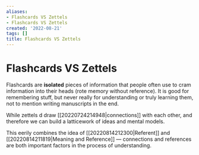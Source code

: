 ```yaml
---
aliases:
- Flashcards VS Zettels
- Flashcards VS Zettels
created: '2022-08-21'
tags: []
title: Flashcards VS Zettels
---
```


# Flashcards VS Zettels

Flashcards are **isolated** pieces of information that people often use to cram information into their heads (rote memory without reference). It is good for remembering stuff, but never really for understanding or truly learning them, not to mention writing manuscripts in the end.

While zettels d draw [[20220724214948|connections]] with each other, and therefore we can build a latticework of ideas and mental models.

This eerily combines the idea of [[20220814212300|Referent]] and [[20220814211819|Meaning and Reference]] — connections and references are both important factors in the process of understanding.